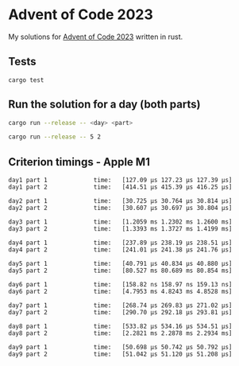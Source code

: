 # Advent of Code 2023

My solutions for [Advent of Code 2023](https://adventofcode.com/2023) written in rust.

## Tests

```
cargo test
```

## Run the solution for a day (both parts)

```bash
cargo run --release -- <day> <part>
```

```bash
cargo run --release -- 5 2
```

## Criterion timings - Apple M1

```text
day1 part 1             time:   [127.09 µs 127.23 µs 127.39 µs]
day1 part 2             time:   [414.51 µs 415.39 µs 416.25 µs]

day2 part 1             time:   [30.725 µs 30.764 µs 30.814 µs]
day2 part 2             time:   [30.607 µs 30.697 µs 30.804 µs]

day3 part 1             time:   [1.2059 ms 1.2302 ms 1.2600 ms]
day3 part 2             time:   [1.3393 ms 1.3727 ms 1.4199 ms]

day4 part 1             time:   [237.89 µs 238.19 µs 238.51 µs]
day4 part 2             time:   [241.01 µs 241.38 µs 241.76 µs]

day5 part 1             time:   [40.791 µs 40.834 µs 40.880 µs]
day5 part 2             time:   [80.527 ms 80.689 ms 80.854 ms]

day6 part 1             time:   [158.82 ns 158.97 ns 159.13 ns]
day6 part 2             time:   [4.7953 ms 4.8243 ms 4.8528 ms]

day7 part 1             time:   [268.74 µs 269.83 µs 271.02 µs]
day7 part 2             time:   [290.70 µs 292.18 µs 293.81 µs]

day8 part 1             time:   [533.82 µs 534.16 µs 534.51 µs]
day8 part 2             time:   [2.2821 ms 2.2878 ms 2.2934 ms]

day9 part 1             time:   [50.698 µs 50.742 µs 50.792 µs]
day9 part 2             time:   [51.042 µs 51.120 µs 51.208 µs]
```
